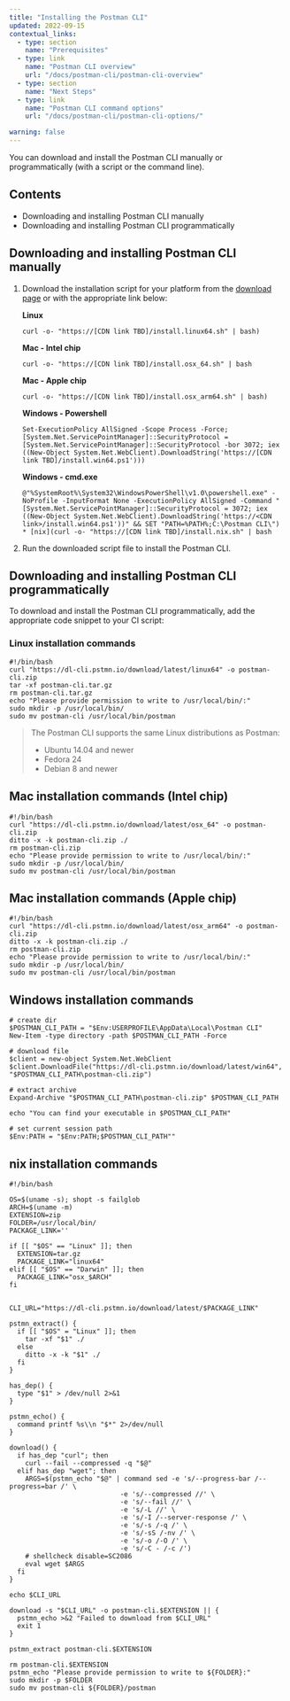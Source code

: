```yaml
---
title: "Installing the Postman CLI"
updated: 2022-09-15
contextual_links:
  - type: section
    name: "Prerequisites"
  - type: link
    name: "Postman CLI overview"
    url: "/docs/postman-cli/postman-cli-overview"
  - type: section
    name: "Next Steps"
  - type: link
    name: "Postman CLI command options"
    url: "/docs/postman-cli/postman-cli-options/"

warning: false
---
```


You can download and install the Postman CLI manually or programmatically (with a script or the command line).

## Contents

* Downloading and installing Postman CLI manually
* Downloading and installing Postman CLI programmatically

## Downloading and installing Postman CLI manually

1. Download the installation script for your platform from the [download page](https://www.postman.com/downloads/) or with the appropriate link below:

    **Linux**

    ```
    curl -o- "https://[CDN link TBD]/install.linux64.sh" | bash)
    ```

    **Mac - Intel chip**

    ```
    curl -o- "https://[CDN link TBD]/install.osx_64.sh" | bash
    ```

    **Mac - Apple chip**

    ```
    curl -o- "https://[CDN link TBD]/install.osx_arm64.sh" | bash)
    ```

    **Windows - Powershell**

    ```
    Set-ExecutionPolicy AllSigned -Scope Process -Force; [System.Net.ServicePointManager]::SecurityProtocol = [System.Net.ServicePointManager]::SecurityProtocol -bor 3072; iex ((New-Object System.Net.WebClient).DownloadString('https://[CDN link TBD]/install.win64.ps1')))
    ```

    **Windows - cmd.exe**

    ```
    @"%SystemRoot%\System32\WindowsPowerShell\v1.0\powershell.exe" -NoProfile -InputFormat None -ExecutionPolicy AllSigned -Command "[System.Net.ServicePointManager]::SecurityProtocol = 3072; iex ((New-Object System.Net.WebClient).DownloadString('https://<CDN link>/install.win64.ps1'))" && SET "PATH=%PATH%;C:\Postman CLI\")
    * [nix](curl -o- "https://[CDN link TBD]/install.nix.sh" | bash

    ```

1. Run the downloaded script file to install the Postman CLI.

## Downloading and installing Postman CLI programmatically

To download and install the Postman CLI programmatically, add the appropriate code snippet to your CI script:

### Linux installation commands

```
#!/bin/bash
curl "https://dl-cli.pstmn.io/download/latest/linux64" -o postman-cli.zip
tar -xf postman-cli.tar.gz
rm postman-cli.tar.gz
echo "Please provide permission to write to /usr/local/bin/:"
sudo mkdir -p /usr/local/bin/
sudo mv postman-cli /usr/local/bin/postman
```

> The Postman CLI supports the same Linux distributions as Postman:
>
> * Ubuntu 14.04 and newer
> * Fedora 24
> * Debian 8 and newer

## Mac installation commands (Intel chip)

```
#!/bin/bash
curl "https://dl-cli.pstmn.io/download/latest/osx_64" -o postman-cli.zip
ditto -x -k postman-cli.zip ./
rm postman-cli.zip
echo "Please provide permission to write to /usr/local/bin/:"
sudo mkdir -p /usr/local/bin/
sudo mv postman-cli /usr/local/bin/postman
```

## Mac installation commands (Apple chip)

```
#!/bin/bash
curl "https://dl-cli.pstmn.io/download/latest/osx_arm64" -o postman-cli.zip
ditto -x -k postman-cli.zip ./
rm postman-cli.zip
echo "Please provide permission to write to /usr/local/bin/:"
sudo mkdir -p /usr/local/bin/
sudo mv postman-cli /usr/local/bin/postman
```

## Windows installation commands

```
# create dir
$POSTMAN_CLI_PATH = "$Env:USERPROFILE\AppData\Local\Postman CLI"
New-Item -type directory -path $POSTMAN_CLI_PATH -Force

# download file
$client = new-object System.Net.WebClient
$client.DownloadFile("https://dl-cli.pstmn.io/download/latest/win64", "$POSTMAN_CLI_PATH\postman-cli.zip")

# extract archive
Expand-Archive "$POSTMAN_CLI_PATH\postman-cli.zip" $POSTMAN_CLI_PATH

echo "You can find your executable in $POSTMAN_CLI_PATH"

# set current session path
$Env:PATH = "$Env:PATH;$POSTMAN_CLI_PATH""
```

## nix installation commands

```
#!/bin/bash

OS=$(uname -s); shopt -s failglob
ARCH=$(uname -m)
EXTENSION=zip
FOLDER=/usr/local/bin/
PACKAGE_LINK=''

if [[ "$OS" == "Linux" ]]; then
  EXTENSION=tar.gz
  PACKAGE_LINK="linux64"
elif [[ "$OS" == "Darwin" ]]; then
  PACKAGE_LINK="osx_$ARCH"
fi


CLI_URL="https://dl-cli.pstmn.io/download/latest/$PACKAGE_LINK"

pstmn_extract() {
  if [[ "$OS" = "Linux" ]]; then
    tar -xf "$1" ./
  else
    ditto -x -k "$1" ./
  fi
}

has_dep() {
  type "$1" > /dev/null 2>&1
}

pstmn_echo() {
  command printf %s\\n "$*" 2>/dev/null
}

download() {
  if has_dep "curl"; then
    curl --fail --compressed -q "$@"
  elif has_dep "wget"; then
    ARGS=$(pstmn_echo "$@" | command sed -e 's/--progress-bar /--progress=bar /' \
                            -e 's/--compressed //' \
                            -e 's/--fail //' \
                            -e 's/-L //' \
                            -e 's/-I /--server-response /' \
                            -e 's/-s /-q /' \
                            -e 's/-sS /-nv /' \
                            -e 's/-o /-O /' \
                            -e 's/-C - /-c /')
    # shellcheck disable=SC2086
    eval wget $ARGS
  fi
}

echo $CLI_URL

download -s "$CLI_URL" -o postman-cli.$EXTENSION || {
  pstmn_echo >&2 "Failed to download from $CLI_URL"
  exit 1
}

pstmn_extract postman-cli.$EXTENSION

rm postman-cli.$EXTENSION
pstmn_echo "Please provide permission to write to ${FOLDER}:"
sudo mkdir -p $FOLDER
sudo mv postman-cli ${FOLDER}/postman
```

